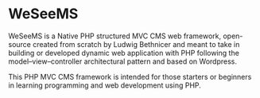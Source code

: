 # WeSeeMS
WeSeeMS is a Native PHP structured MVC CMS web framework, open-source created from scratch by Ludwig Bethnicer and meant to take in building or developed dynamic web application with PHP following the model–view–controller architectural pattern and based on Wordpress.

This PHP MVC CMS framework is intended for those starters or beginners in learning programming and web development using PHP.
